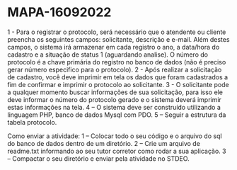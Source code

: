 # MAPA-16092022


1 - Para o registrar o protocolo, será necessário que o atendente ou cliente preencha os seguintes campos: solicitante, descrição e e-mail. Além destes campos, o sistema irá armazenar em cada registro o ano, a data/hora do cadastro e a situação de status 1 (aguardando analise). O número do protocolo é a chave primária do registro no banco de dados (não é preciso gerar número especifico para o protocolo).
2 - Após realizar a solicitação de cadastro, você deve imprimir em tela os dados que foram cadastrados a fim de confirmar e imprimir o protocolo ao solicitante.
3 - O solicitante pode a qualquer momento buscar informações de sua solicitação, para isso ele deve informar o número do protocolo gerado e o sistema deverá imprimir estas informações na tela.
4 – O sistema deve ser construído utilizando a linguagem PHP, banco de dados Mysql com PDO.
5 – Seguir a estrutura da tabela protocolo.


Como enviar a atividade:
1 – Colocar todo o seu código e o arquivo do sql do banco de dados dentro de um diretório.
2 – Crie um arquivo de readme.txt informando ao seu tutor corretor como rodar a sua aplicação.
3 – Compactar o seu diretório e enviar pela atividade no STDEO.

